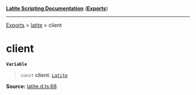 [**Latite Scripting Documentation**](../../README.md) ([**Exports**](../../exports.md))

---

[Exports](../../exports.md) > [latite](../index.md) > client

# client

**`Variable`**

> `const` **client**: [`Latite`](../interfaces/interface.Latite.md)

**Source:** [latite.d.ts:68](https://github.com/LatiteScripting/latitescripting.github.io/blob/ff1a99f/definitions/latite.d.ts#L68)
